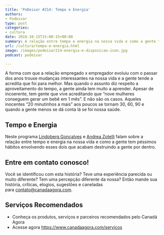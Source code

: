 ```yaml
---
title: 'PoDeixar #214: Tempo e Energia'
authors:
- Podeixar
type: post
categories:
- cultura
date: 2018-10-15T15:00:15+00:00
summary: A relação entre tempo e energia na nossa vida e como a gente tem péssimos hábitos envolvendo esses dois que acabam destruindo a gente por dentro.
url: /cultura/tempo-e-energia.html
image: /images/podeixar214-energia-e-disposicao-icon.jpg
podcast: podeixar

---
```

A forma com que a relação empregado x empregador evoluiu com o passar dos anos trouxe mudanças interessantes na nossa vida e a gente tende a acredita que foi para melhor. Mas quando o assunto diz respeito a aproveitamento do tempo, a gente ainda tem muito a aprender. Apesar de incoerente, tem gente que vive acreditando que &#8220;nove mulheres conseguem gerar um bebê em 1 mês&#8221;. E não são os casos. Aqueles inocentes &#8220;20 minutinhos a mais&#8221; aos poucos se tornam 30, 60, 90 e quando a gente menos se dá conta lá se foi nossa saúde.

## Tempo e Energia

Neste programa [Lindoberg Gonçalves][1] e [Andrea Zotelli][2] falam sobre a relação entre tempo e energia na nossa vida e como a gente tem péssimos hábitos envolvendo esses dois que acabam destruindo a gente por dentro.



## Entre em contato conosco!

Você se identificou com esta história? Teve uma experiência parecida ou muito diferente? Tem uma percepção diferente da nossa? Então mande sua história, críticas, elogios, sugestões e caneladas para <contato@canadaagora.com>.

## Serviços Recomendados

  * Conheça os produtos, serviços e parceiros recomendados pelo Canadá Agora
  * Acesse agora <https://www.canadaagora.com/servicos>

 [1]: /berg
 [2]: /andreazotelli